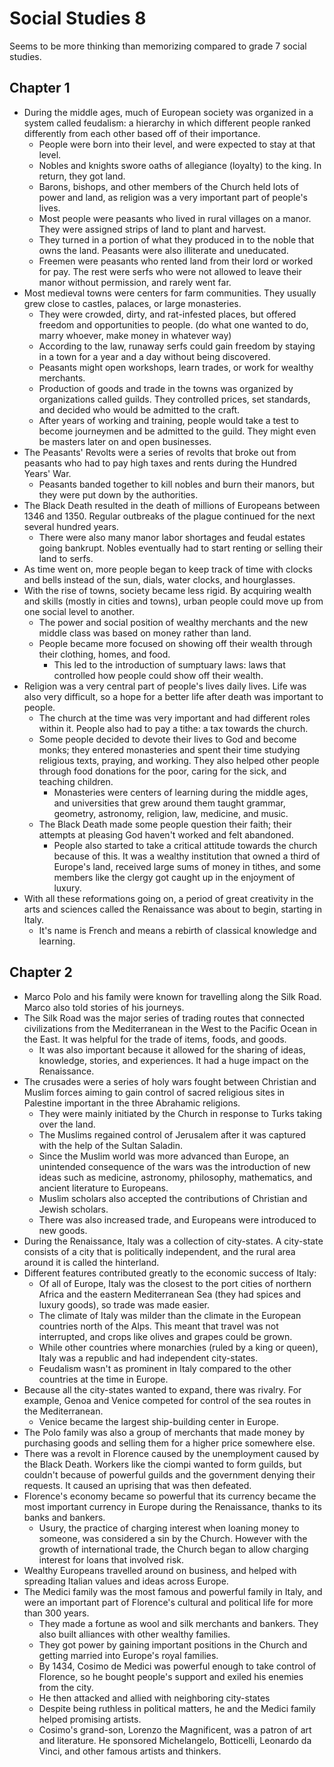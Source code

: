 # Social Studies 8

Seems to be more thinking than memorizing compared to grade 7 social studies.

## Chapter 1

* During the middle ages, much of European society was organized in a system called feudalism: a hierarchy in which different people ranked differently from each other based off of their importance.
  * People were born into their level, and were expected to stay at that level.
  * Nobles and knights swore oaths of allegiance (loyalty) to the king. In return, they got land.
  * Barons, bishops, and other members of the Church held lots of power and land, as religion was a very important part of people's lives.
  * Most people were peasants who lived in rural villages on a manor. They were assigned strips of land to plant and harvest.
  * They turned in a portion of what they produced in to the noble that owns the land. Peasants were also illiterate and uneducated.
  * Freemen were peasants who rented land from their lord or worked for pay. The rest were serfs who were not allowed to leave their manor without permission, and rarely went far.
* Most medieval towns were centers for farm communities. They usually grew close to castles, palaces, or large monasteries.
  * They were crowded, dirty, and rat-infested places, but offered freedom and opportunities to people. (do what one wanted to do, marry whoever, make money in whatever way)
  * According to the law, runaway serfs could gain freedom by staying in a town for a year and a day without being discovered.
  * Peasants might open workshops, learn trades, or work for wealthy merchants.
  * Production of goods and trade in the towns was organized by organizations called guilds. They controlled prices, set standards, and decided who would be admitted to the craft.
  * After years of working and training, people would take a test to become journeymen and be admitted to the guild. They might even be masters later on and open businesses.
* The Peasants' Revolts were a series of revolts that broke out from peasants who had to pay high taxes and rents during the Hundred Years' War.
  * Peasants banded together to kill nobles and burn their manors, but they were put down by the authorities.
* The Black Death resulted in the death of millions of Europeans between 1346 and 1350. Regular outbreaks of the plague continued for the next several hundred years.
  * There were also many manor labor shortages and feudal estates going bankrupt. Nobles eventually had to start renting or selling their land to serfs.
* As time went on, more people began to keep track of time with clocks and bells instead of the sun, dials, water clocks, and hourglasses.
* With the rise of towns, society became less rigid. By acquiring wealth and skills (mostly in cities and towns), urban people could move up from one social level to another.
  * The power and social position of wealthy merchants and the new middle class was based on money rather than land.
  * People became more focused on showing off their wealth through their clothing, homes, and food.
    * This led to the introduction of sumptuary laws: laws that controlled how people could show off their wealth.
* Religion was a very central part of people's lives daily lives. Life was also very difficult, so a hope for a better life after death was important to people.
  * The church at the time was very important and had different roles within it. People also had to pay a tithe: a tax towards the church.
  * Some people decided to devote their lives to God and become monks; they entered monasteries and spent their time studying religious texts, praying, and working. They also helped other people through food donations for the poor, caring for the sick, and teaching children.
    * Monasteries were centers of learning during the middle ages, and universities that grew around them taught grammar, geometry, astronomy, religion, law, medicine, and music.
  * The Black Death made some people question their faith; their attempts at pleasing God haven't worked and felt abandoned.
    * People also started to take a critical attitude towards the church because of this. It was a wealthy institution that owned a third of Europe's land, received large sums of money in tithes, and some members like the clergy got caught up in the enjoyment of luxury.
* With all these reformations going on, a period of great creativity in the arts and sciences called the Renaissance was about to begin, starting in Italy.
  * It's name is French and means a rebirth of classical knowledge and learning.

## Chapter 2

* Marco Polo and his family were known for travelling along the Silk Road. Marco also told stories of his journeys.
* The Silk Road was the major series of trading routes that connected civilizations from the Mediterranean in the West to the Pacific Ocean in the East. It was helpful for the trade of items, foods, and goods.
  * It was also important because it allowed for the sharing of ideas, knowledge, stories, and experiences. It had a huge impact on the Renaissance.
* The crusades were a series of holy wars fought between Christian and Muslim forces aiming to gain control of sacred religious sites in Palestine important in the three Abrahamic religions.
  * They were mainly initiated by the Church in response to Turks taking over the land.
  * The Muslims regained control of Jerusalem after it was captured with the help of the Sultan Saladin.
  * Since the Muslim world was more advanced than Europe, an unintended consequence of the wars was the introduction of new ideas such as medicine, astronomy, philosophy, mathematics, and ancient literature to Europeans.
  * Muslim scholars also accepted the contributions of Christian and Jewish scholars.
  * There was also increased trade, and Europeans were introduced to new goods.
* During the Renaissance, Italy was a collection of city-states. A city-state consists of a city that is politically independent, and the rural area around it is called the hinterland.
* Different features contributed greatly to the economic success of Italy:
  * Of all of Europe, Italy was the closest to the port cities of northern Africa and the eastern Mediterranean Sea (they had spices and luxury goods), so trade was made easier.
  * The climate of Italy was milder than the climate in the European countries north of the Alps. This meant that travel was not interrupted, and crops like olives and grapes could be grown.
  * While other countries where monarchies (ruled by a king or queen), Italy was a republic and had independent city-states.
  * Feudalism wasn't as prominent in Italy compared to the other countries at the time in Europe.
* Because all the city-states wanted to expand, there was rivalry. For example, Genoa and Venice competed for control of the sea routes in the Mediterranean.
  * Venice became the largest ship-building center in Europe.
* The Polo family was also a group of merchants that made money by purchasing goods and selling them for a higher price somewhere else.
* There was a revolt in Florence caused by the unemployment caused by the Black Death. Workers like the ciompi wanted to form guilds, but couldn't because of powerful guilds and the government denying their requests. It caused an uprising that was then defeated.
* Florence's economy became so powerful that its currency became the most important currency in Europe during the Renaissance, thanks to its banks and bankers.
  * Usury, the practice of charging interest when loaning money to someone, was considered a sin by the Church. However with the growth of international trade, the Church began to allow charging interest for loans that involved risk.
* Wealthy Europeans travelled around on business, and helped with spreading Italian values and ideas across Europe.
* The Medici family was the most famous and powerful family in Italy, and were an important part of Florence's cultural and political life for more than 300 years.
  * They made a fortune as wool and silk merchants and bankers. They also built alliances with other wealthy families.
  * They got power by gaining important positions in the Church and getting married into Europe's royal families.
  * By 1434, Cosimo de Medici was powerful enough to take control of Florence, so he bought people's support and exiled his enemies from the city.
  * He then attacked and allied with neighboring city-states
  * Despite being ruthless in political matters, he and the Medici family helped promising artists.
  * Cosimo's grand-son, Lorenzo the Magnificent, was a patron of art and literature. He sponsored Michelangelo, Botticelli, Leonardo da Vinci, and other famous artists and thinkers.
